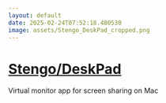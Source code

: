 ```yaml
---
layout: default
date: 2025-02-24T07:52:18.480530
image: assets/Stengo_DeskPad_cropped.png
---
```


# [Stengo/DeskPad](https://github.com/Stengo/DeskPad)

Virtual monitor app for screen sharing on Mac
